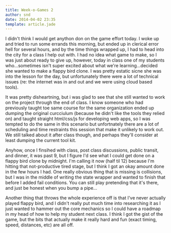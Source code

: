 ```yaml
---
title: Week-o-Games 2
author: snd
date: 2014-04-02 23:35
template: article.jade
---
```


I didn't think I would get anython don on the game effort today. I woke up and tried to run some errands this morning, but ended up in clerical error hell for several hours, and by the time things wrapped up, I had to head into the city for a class I help out with. I had no idea what game to make, so I was just about ready to give up, however, today in class one of my students who...sometimes isn't super excited about what we're learning...decided she wanted to make a flappy bird clone. I was pretty estatic sicne she was into the lesson for the day, but unfortunately there were a lot of technical issues (re: the internet was in and out and we were using cloud based tools).

It was pretty disheartning, but i was glad to see that she still wanted to work on the project through the end of class. I know someone who had previously taught toe same course for the same organization ended up dumping the original curcciulum (because he didn't like the tools they relied on) and taught straight html/css/js for developing web apps, so I was tempted to do the same in this scenario but unfortnately there are a lot of scheduling and time restraints this session that make it unlikely to work out. We still talked about it after class though, and perhaps they'll consider at least dumping the current tool kit.

Anyhow, once I finsihed with class, post class discussions, public transit, and dinner, it was past 9, but I figure I'd see what I could get done on a flappy bird clone by midnight. I'm calling it now (half til 12) because I'm hitting that not-productive tired stage, but I think I got an okay amount done in the few hours I had. One really obvious thing that is missing is collisions, but I was in the middle of writing the state wrapper and wanted to finish that before I added fail conditions. You can still play pretending that it's there, and just be honest when you bump a pipe...

Another thing that throws the whole experience off is that I've never actually played flappy bird, and I didn't really put much time into researching it as I just wanted to hammer out the core mechanics so I could have a roadmap in my head of how to help my student next class. I think I got the gist of the game, but the bits that actually make it really hard and fun (exact timing, speed, distances, etc) are all off.